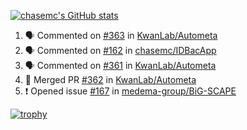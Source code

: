 [![chasemc's GitHub stats](https://github-readme-stats.vercel.app/api?username=chasemc)](https://github.com/anuraghazra/github-readme-stats)


<!--START_SECTION:activity-->
1. 🗣 Commented on [#363](https://github.com/KwanLab/Autometa/issues/363#issuecomment-2176977161) in [KwanLab/Autometa](https://github.com/KwanLab/Autometa)
2. 🗣 Commented on [#162](https://github.com/chasemc/IDBacApp/issues/162#issuecomment-2168864694) in [chasemc/IDBacApp](https://github.com/chasemc/IDBacApp)
3. 🗣 Commented on [#361](https://github.com/KwanLab/Autometa/pull/361#issuecomment-2168460238) in [KwanLab/Autometa](https://github.com/KwanLab/Autometa)
4. 🎉 Merged PR [#362](https://github.com/KwanLab/Autometa/pull/362) in [KwanLab/Autometa](https://github.com/KwanLab/Autometa)
5. ❗ Opened issue [#167](https://github.com/medema-group/BiG-SCAPE/issues/167) in [medema-group/BiG-SCAPE](https://github.com/medema-group/BiG-SCAPE)
<!--END_SECTION:activity-->
[![trophy](https://github-profile-trophy.vercel.app/?username=chasemc)](https://github.com/ryo-ma/github-profile-trophy)

